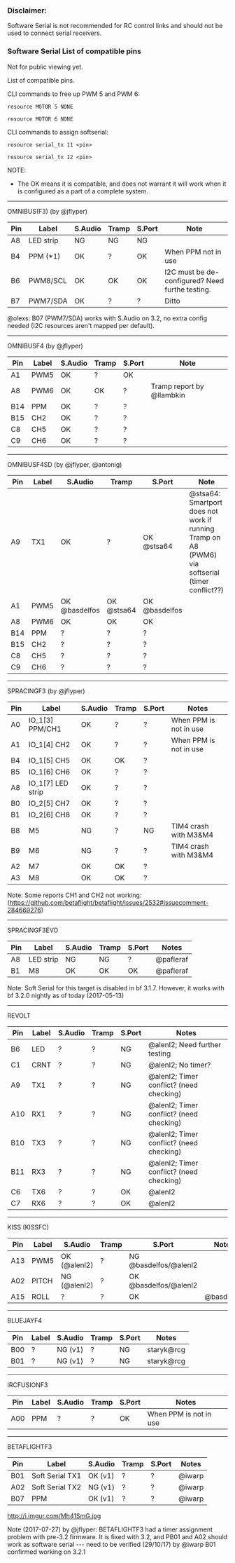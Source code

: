 ### Disclaimer:

Software Serial is not recommended for RC control links and should not be used to connect serial receivers.

### Software Serial List of compatible pins

Not for public viewing yet.

List of compatible pins.

CLI commands to free up PWM 5 and PWM 6:

`resource MOTOR 5 NONE`

`resource MOTOR 6 NONE`

CLI commands to assign softserial:

`resource serial_tx 11 <pin>`

`resource serial_tx 12 <pin>`

NOTE:

- The OK means it is compatible, and does not warrant it will work when it is configured as a part of a complete system.

---

OMNIBUS(F3) (by @jflyper)

| Pin | Label     | S.Audio | Tramp | S.Port | Note                                            |
| --- | --------- | ------- | ----- | ------ | ----------------------------------------------- |
| A8  | LED strip | NG      | NG    | NG     |                                                 |
| B4  | PPM (\*1) | OK      | ?     | OK     | When PPM not in use                             |
| B6  | PWM8/SCL  | OK      | OK    | OK     | I2C must be de-configured? Need furthe testing. |
| B7  | PWM7/SDA  | OK      | ?     | ?      | Ditto                                           |

@olexs: B07 (PWM7/SDA) works with S.Audio on 3.2, no extra config needed (I2C resources aren't mapped per default).

---

OMNIBUSF4 (by @jflyper)

| Pin | Label | S.Audio | Tramp | S.Port | Note                      |
| --- | ----- | ------- | ----- | ------ | ------------------------- |
| A1  | PWM5  | OK      | ?     | OK     |                           |
| A8  | PWM6  | OK      | OK    | ?      | Tramp report by @llambkin |
| B14 | PPM   | OK      | ?     | ?      |                           |
| B15 | CH2   | OK      | ?     | ?      |                           |
| C8  | CH5   | OK      | ?     | ?      |                           |
| C9  | CH6   | OK      | ?     | ?      |                           |

---

OMNIBUSF4SD (by @jflyper, @antonig)

| Pin | Label | S.Audio       | Tramp      | S.Port        | Note                                                                                             |
| --- | ----- | ------------- | ---------- | ------------- | ------------------------------------------------------------------------------------------------ |
| A9  | TX1   | OK            | ?          | OK @stsa64    | @stsa64: Smartport does not work if running Tramp on A8 (PWM6) via softserial (timer conflict??) |
| A1  | PWM5  | OK @basdelfos | OK @stsa64 | OK @basdelfos |                                                                                                  |
| A8  | PWM6  | OK            | OK         | OK            |                                                                                                  |
| B14 | PPM   | ?             | ?          | ?             |                                                                                                  |
| B15 | CH2   | ?             | ?          | ?             |                                                                                                  |
| C8  | CH5   | ?             | ?          | ?             |                                                                                                  |
| C9  | CH6   | ?             | ?          | ?             |                                                                                                  |

---

SPRACINGF3 (by @jflyper)

| Pin | Label             | S.Audio | Tramp | S.Port | Notes                  |
| --- | ----------------- | ------- | ----- | ------ | ---------------------- |
| A0  | IO_1[3] PPM/CH1   | OK      | ?     | ?      | When PPM is not in use |
| A1  | IO_1[4] CH2       | OK      | ?     | ?      | When PPM is not in use |
| B4  | IO_1[5] CH5       | OK      | OK    | ?      |                        |
| B5  | IO_1[6] CH6       | OK      | ?     | ?      |                        |
| A8  | IO_1[7] LED strip | OK      | ?     | ?      |                        |
| B0  | IO_2[5] CH7       | OK      | ?     | ?      |                        |
| B1  | IO_2[6] CH8       | OK      | ?     | ?      |                        |
| B8  | M5                | NG      | ?     | NG     | TIM4 crash with M3&M4  |
| B9  | M6                | NG      | ?     | ?      | TIM4 crash with M3&M4  |
| A2  | M7                | OK      | OK    | ?      |                        |
| A3  | M8                | OK      | OK    | ?      |                        |

Note: Some reports CH1 and CH2 not working: (https://github.com/betaflight/betaflight/issues/2532#issuecomment-284669276)

---

SPRACINGF3EVO

| Pin | Label     | S.Audio | Tramp | S.Port | Notes     |
| --- | --------- | ------- | ----- | ------ | --------- |
| A8  | LED strip | NG      | NG    | ?      | @pafleraf |
| B1  | M8        | OK      | OK    | OK     | @pafleraf |

Note: Soft Serial for this target is disabled in bf 3.1.7. However, it works with bf 3.2.0 nightly as of today (2017-05-13)

---

REVOLT

| Pin | Label | S.Audio | Tramp | S.Port | Notes                                    |
| --- | ----- | ------- | ----- | ------ | ---------------------------------------- |
| B6  | LED   | ?       | ?     | NG     | @alenl2; Need further testing            |
| C1  | CRNT  | ?       | ?     | NG     | @alenl2; No timer?                       |
| A9  | TX1   | ?       | ?     | NG     | @alenl2; Timer conflict? (need checking) |
| A10 | RX1   | ?       | ?     | NG     | @alenl2; Timer conflict? (need checking) |
| B10 | TX3   | ?       | ?     | NG     | @alenl2; Timer conflict? (need checking) |
| B11 | RX3   | ?       | ?     | NG     | @alenl2; Timer conflict? (need checking) |
| C6  | TX6   | ?       | ?     | OK     | @alenl2                                  |
| C7  | RX6   | ?       | ?     | OK     | @alenl2                                  |

---

KISS (KISSFC)

| Pin | Label | S.Audio      | Tramp | S.Port                | Notes      |
| --- | ----- | ------------ | ----- | --------------------- | ---------- |
| A13 | PWM5  | OK (@alenl2) | ?     | NG @basdelfos/@alenl2 |            |
| A02 | PITCH | NG (@alenl2) | ?     | OK @basdelfos/@alenl2 |            |
| A15 | ROLL  | ?            | ?     | OK                    | @basdelfos |

---

BLUEJAYF4

| Pin | Label | S.Audio | Tramp | S.Port | Notes      |
| --- | ----- | ------- | ----- | ------ | ---------- |
| B00 | ?     | NG (v1) | ?     | NG     | staryk@rcg |
| B01 | ?     | NG (v1) | ?     | NG     | staryk@rcg |

---

IRCFUSIONF3

| Pin | Label | S.Audio | Tramp | S.Port | Notes                  |
| --- | ----- | ------- | ----- | ------ | ---------------------- |
| A00 | PPM   | ?       | ?     | OK     | When PPM is not in use |

---

BETAFLIGHTF3

| Pin | Label           | S.Audio | Tramp | S.Port | Notes  |
| --- | --------------- | ------- | ----- | ------ | ------ |
| B01 | Soft Serial TX1 | OK (v1) | ?     | ?      | @iwarp |
| A02 | Soft Serial TX2 | NG (v1) | ?     | ?      | @iwarp |
| B07 | PPM             | OK (v1) | ?     | ?      | @iwarp |

http://i.imgur.com/Mh41SmG.jpg

Note (2017-07-27) by @jflyper: BETAFLIGHTF3 had a timer assignment problem with pre-3.2 firmware. It is fixed with 3.2, and PB01 and A02 should work as software serial --- need to be verified
(29/10/17) by @iwarp B01 confirmed working on 3.2.1

